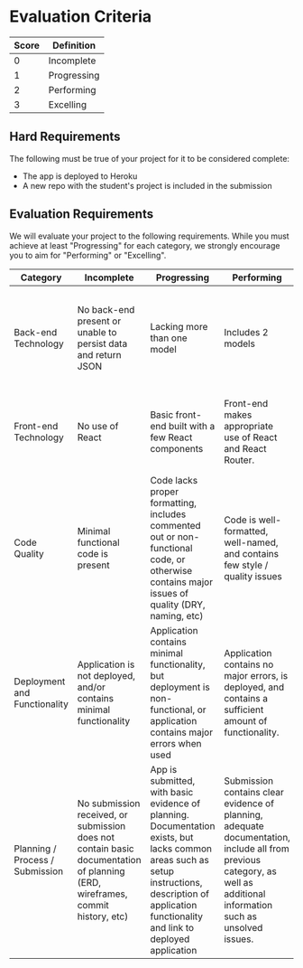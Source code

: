 # Evaluation Criteria

| Score | Definition  |
| ----- | ----------- |
| 0     | Incomplete  |
| 1     | Progressing |
| 2     | Performing  |
| 3     | Excelling   |

## Hard Requirements

The following must be true of your project for it to be considered complete:

- The app is deployed to Heroku
- A new repo with the student's project is included in the submission

## Evaluation Requirements

We will evaluate your project to the following requirements. While you must achieve at least
"Progressing" for each category, we strongly encourage you to aim for "Performing" or "Excelling".

| Category                        | Incomplete                                                                                                                    | Progressing                                                                                                                                                                                           | Performing                                                                                                                                                             | Excelling                                                                                                                                                                                                          |
| ------------------------------- | ----------------------------------------------------------------------------------------------------------------------------- | ----------------------------------------------------------------------------------------------------------------------------------------------------------------------------------------------------- | ---------------------------------------------------------------------------------------------------------------------------------------------------------------------- | ------------------------------------------------------------------------------------------------------------------------------------------------------------------------------------------------------------------ |
| Back-end Technology             | No back-end present or unable to persist data and return JSON                                                                 | Lacking more than one model                                                                                                                                                                           | Includes 2 models                                                                                                                                                      | Includes 2 or more well-structured models, and advanced functionality such as authorization, 3rd-party API integration(s), or other technology not covered in class                                                |
| Front-end Technology            | No use of React                                                                                                               | Basic front-end built with a few React components                                                                                                                                                     | Front-end makes appropriate use of React and React Router.                                                                                                             | In addition to appropriate use of React and React Router, the application includes 1 advanced React topic or material not covered in class.                                                                        |
| Code Quality                    | Minimal functional code is present                                                                                            | Code lacks proper formatting, includes commented out or non-functional code, or otherwise contains major issues of quality (DRY, naming, etc)                                                         | Code is well-formatted, well-named, and contains few style / quality issues                                                                                            | No major code quality issues, and follows React best practices such as container/presentation component separation                                                                                                 |
| Deployment and Functionality    | Application is not deployed, and/or contains minimal functionality                                                            | Application contains minimal functionality, but deployment is non-functional, or application contains major errors when used                                                                          | Application contains no major errors, is deployed, and contains a sufficient amount of functionality.                                                                  | App has advanced functionality that works with minimal errors, and may make use of advanced tools such as APIs, plugins, etc. App may be deployed to a service other than Heroku (e.g. Digital Ocean).             |
| Planning / Process / Submission | No submission received, or submission does not contain basic documentation of planning (ERD, wireframes, commit history, etc) | App is submitted, with basic evidence of planning. Documentation exists, but lacks common areas such as setup instructions, description of application functionality and link to deployed application | Submission contains clear evidence of planning, adequate documentation, include all from previous category, as well as additional information such as unsolved issues. | Submission includes everything in previous category, as well as evidence of proper teamwork, such as feature branching, code review, github issue / user story tracking, and justification of technical decisions. |